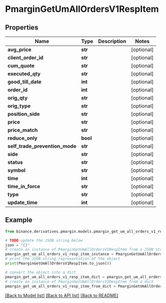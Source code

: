 # PmarginGetUmAllOrdersV1RespItem


## Properties

Name | Type | Description | Notes
------------ | ------------- | ------------- | -------------
**avg_price** | **str** |  | [optional] 
**client_order_id** | **str** |  | [optional] 
**cum_quote** | **str** |  | [optional] 
**executed_qty** | **str** |  | [optional] 
**good_till_date** | **int** |  | [optional] 
**order_id** | **int** |  | [optional] 
**orig_qty** | **str** |  | [optional] 
**orig_type** | **str** |  | [optional] 
**position_side** | **str** |  | [optional] 
**price** | **str** |  | [optional] 
**price_match** | **str** |  | [optional] 
**reduce_only** | **bool** |  | [optional] 
**self_trade_prevention_mode** | **str** |  | [optional] 
**side** | **str** |  | [optional] 
**status** | **str** |  | [optional] 
**symbol** | **str** |  | [optional] 
**time** | **int** |  | [optional] 
**time_in_force** | **str** |  | [optional] 
**type** | **str** |  | [optional] 
**update_time** | **int** |  | [optional] 

## Example

```python
from binance.derivatives.pmargin.models.pmargin_get_um_all_orders_v1_resp_item import PmarginGetUmAllOrdersV1RespItem

# TODO update the JSON string below
json = "{}"
# create an instance of PmarginGetUmAllOrdersV1RespItem from a JSON string
pmargin_get_um_all_orders_v1_resp_item_instance = PmarginGetUmAllOrdersV1RespItem.from_json(json)
# print the JSON string representation of the object
print(PmarginGetUmAllOrdersV1RespItem.to_json())

# convert the object into a dict
pmargin_get_um_all_orders_v1_resp_item_dict = pmargin_get_um_all_orders_v1_resp_item_instance.to_dict()
# create an instance of PmarginGetUmAllOrdersV1RespItem from a dict
pmargin_get_um_all_orders_v1_resp_item_from_dict = PmarginGetUmAllOrdersV1RespItem.from_dict(pmargin_get_um_all_orders_v1_resp_item_dict)
```
[[Back to Model list]](../README.md#documentation-for-models) [[Back to API list]](../README.md#documentation-for-api-endpoints) [[Back to README]](../README.md)


